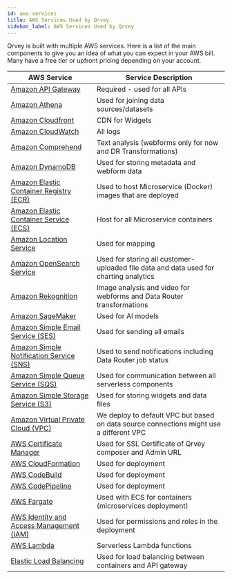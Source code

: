 ```yaml
---
id: aws-services
title: AWS Services Used by Qrvey
sidebar_label: AWS Services Used by Qrvey
---
```


<div style={{textAlign: "justify"}}>


Qrvey is built with multiple AWS services. Here is a list of the main components to give you an idea of what you can expect in your AWS bill. Many have a free tier or upfront pricing depending on your account.
<table class="aws">
	<thead>
	<tr>
		<th>AWS Service</th>
		<th>Service Description</th>
	</tr>
	</thead>
	<tbody>
	<tr>
		<td><a href="https://aws.amazon.com/api-gateway/">Amazon API Gateway</a></td>
		<td>Required - used for all APIs</td>
	</tr>
	<tr>
		<td><a href="https://aws.amazon.com/athena/">Amazon Athena</a></td>
		<td>Used for joining data sources/datasets</td>
	</tr>
	<tr>
		<td><a href="https://aws.amazon.com/cloudfront/">Amazon Cloudfront</a></td>
		<td>CDN for Widgets</td>
	</tr>
	<tr>
		<td><a href="https://aws.amazon.com/cloudwatch">Amazon CloudWatch</a></td>
		<td>All logs</td>
	</tr>
	<tr>
		<td><a href="https://aws.amazon.com/comprehend">Amazon Comprehend</a></td>
		<td>Text analysis (webforms only for now and DR Transformations)</td>
	</tr>
    <tr>
		<td><a href="https://aws.amazon.com/dynamodb/">Amazon DynamoDB</a></td>
		<td>Used for storing metadata and webform data</td>
	</tr>
	<tr>
		<td><a href="https://aws.amazon.com/ecr/">Amazon Elastic Container Registry (ECR)</a></td>
		<td>Used to host Microservice (Docker) images that are deployed</td>
	</tr>
	<tr>
		<td><a href="https://aws.amazon.com/ecs/">Amazon Elastic Container Service (ECS)</a></td>
		<td>Host for all Microservice containers</td>
	</tr>
	<tr>
		<td><a href="https://aws.amazon.com/location/">Amazon Location Service</a></td>
		<td>Used for mapping</td>
	</tr>
	<tr>
		<td><a href="https://aws.amazon.com/opensearch-service/">Amazon OpenSearch Service</a></td>
		<td>Used for storing all customer-uploaded file data and data used for charting analytics</td>
	</tr>
	<tr>
		<td><a href="https://aws.amazon.com/rekognition">Amazon Rekognition</a></td>
		<td>Image analysis and video for webforms and Data Router transformations</td>
	</tr>
	<tr>
		<td><a href="https://aws.amazon.com/sagemaker/">Amazon SageMaker</a></td>
		<td>Used for AI models</td>
	</tr>
	<tr>
		<td><a href="https://aws.amazon.com/ses/">Amazon Simple Email Service (SES)</a></td>
		<td>Used for sending all emails</td>
	</tr>
	<tr>
		<td><a href="https://aws.amazon.com/sns/">Amazon Simple Notification Service (SNS)</a></td>
		<td>Used to send notifications including Data Router job status</td>
	</tr>
	<tr>
		<td><a href="https://aws.amazon.com/sqs/">Amazon Simple Queue Service (SQS)</a></td>
		<td>Used for communication between all serverless components</td>
	</tr>
	<tr>
		<td><a href="https://aws.amazon.com/s3/">Amazon Simple Storage Service (S3)</a></td>
		<td>Used for storing widgets and data files</td>
	</tr>
	<tr>
		<td><a href="https://aws.amazon.com/vpc/">Amazon Virtual Private Cloud (VPC)</a></td>
		<td>We deploy to default VPC but based on data source connections might use a different VPC</td>
	</tr>	
    <tr>
		<td><a href="https://aws.amazon.com/certificate-manager/">AWS Certificate Manager</a></td>
		<td>Used for SSL Certificate of Qrvey composer and Admin URL</td>
	</tr>
	<tr>
		<td><a href="https://aws.amazon.com/cloudformation">AWS CloudFormation</a></td>
		<td>Used for deployment</td>
	</tr>
	<tr>
		<td><a href="https://aws.amazon.com/codebuild/">AWS CodeBuild</a></td>
		<td>Used for deployment</td>
	</tr>
	<tr>
		<td><a href="https://aws.amazon.com/codepipeline/">AWS CodePipeline</a></td>
		<td>Used for deployment</td>
	</tr>
	<tr>
		<td><a href="https://aws.amazon.com/fargate/">AWS Fargate</a></td>
		<td>Used with ECS for containers (microservices deployment)</td>
	</tr>
	<tr>
		<td><a href="https://aws.amazon.com/iam/">AWS Identity and Access Management (IAM)</a></td>
		<td>Used for permissions and roles in the deployment</td>
	</tr>
	<tr>
		<td><a href="https://aws.amazon.com/lambda/">AWS Lambda</a></td>
		<td>Serverless Lambda functions</td>
	</tr>
	<tr>
		<td><a href="https://aws.amazon.com/elasticloadbalancing">Elastic Load Balancing</a></td>
		<td>Used for load balancing between containers and API gateway</td>
	</tr>
	</tbody>
</table> 
 
</div>